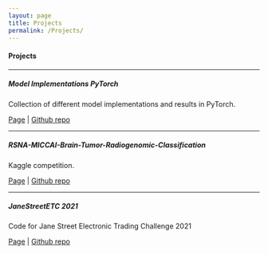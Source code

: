 ```yaml
---
layout: page
title: Projects
permalink: /Projects/
---
```


#### Projects
<hr>

##### Model Implementations PyTorch
Collection of different model implementations and results in PyTorch.


[Page](https://www.aryaman.info/model-implementations-PyTorch/)  |
[Github repo](https://github.com/aryaman4152/model-implementations-PyTorch)  

<hr>

##### RSNA-MICCAI-Brain-Tumor-Radiogenomic-Classification
Kaggle competition.


[Page](https://www.aryaman.info/RSNA-MICCAI-Brain-Tumor-Radiogenomic-Classification/)  |
[Github repo](https://github.com/aryaman4152/RSNA-MICCAI-Brain-Tumor-Radiogenomic-Classification)  

<hr>

##### JaneStreetETC 2021
Code for Jane Street Electronic Trading Challenge 2021


[Page](https://www.aryaman.info/JaneStreetETC-2021/)  |
[Github repo](https://github.com/aryaman4152/JaneStreetETC-2021)

